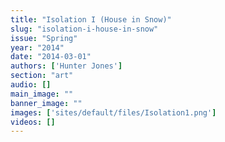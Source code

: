 ```yaml
---
title: "Isolation I (House in Snow)"
slug: "isolation-i-house-in-snow"
issue: "Spring"
year: "2014"
date: "2014-03-01"
authors: ['Hunter Jones']
section: "art"
audio: []
main_image: ""
banner_image: ""
images: ['sites/default/files/Isolation1.png']
videos: []
---
```


